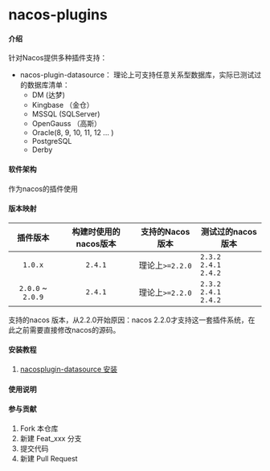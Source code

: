 # nacos-plugins

#### 介绍
针对Nacos提供多种插件支持：
+ nacos-plugin-datasource： 理论上可支持任意关系型数据库，实际已测试过的数据库清单：
  + DM (达梦)
  + Kingbase （金仓）
  + MSSQL (SQLServer)
  + OpenGauss （高斯）
  + Oracle(8, 9, 10, 11, 12 ... )
  + PostgreSQL
  + Derby

#### 软件架构
作为nacos的插件使用

#### 版本映射

|       插件版本        |   构建时使用的nacos版本    |  支持的Nacos版本  | 测试过的nacos版本        |
|:-----------------:|:------------------:|:------------:|-------------------------------------------------|
|      `1.0.x`      |       `2.4.1`       | 理论上`>=2.2.0` | `2.3.2`<br/>`2.4.1`<br/>`2.4.2` |
| `2.0.0` ~ `2.0.9` |       `2.4.1`       |  理论上`>=2.2.0`   | `2.3.2`<br/>`2.4.1`<br/>`2.4.2` |

支持的nacos 版本，从2.2.0开始原因：nacos 2.2.0才支持这一套插件系统，在此之前需要直接修改nacos的源码。


#### 安装教程
1. [nacosplugin-datasource 安装](./nacosplugin-datasource/installation.MD)

#### 使用说明


#### 参与贡献

1.  Fork 本仓库
2.  新建 Feat_xxx 分支
3.  提交代码
4.  新建 Pull Request
